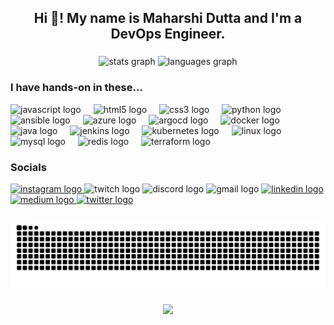 <h2 align="center">Hi 👋! My name is Maharshi Dutta and I'm a DevOps Engineer.</h2>

###

<div align="center">
  <img src="https://github-readme-stats.vercel.app/api?username=Maharshi-Mimo&hide_title=false&hide_rank=false&show_icons=true&include_all_commits=true&count_private=true&disable_animations=false&theme=dracula&locale=en&hide_border=false" height="150" alt="stats graph"  />
  <img src="https://github-readme-stats.vercel.app/api/top-langs?username=Maharshi-Mimo&locale=en&hide_title=false&layout=compact&card_width=320&langs_count=5&theme=dracula&hide_border=false" height="150" alt="languages graph"  />
</div>

### I have hands-on in these...

<div align="left">
  <img src="https://cdn.jsdelivr.net/gh/devicons/devicon/icons/javascript/javascript-original.svg" height="30" alt="javascript logo"  />
  <img width="12" />
  <img src="https://cdn.jsdelivr.net/gh/devicons/devicon/icons/html5/html5-original.svg" height="30" alt="html5 logo"  />
  <img width="12" />
  <img src="https://cdn.jsdelivr.net/gh/devicons/devicon/icons/css3/css3-original.svg" height="30" alt="css3 logo"  />
  <img width="12" />
  <img src="https://cdn.jsdelivr.net/gh/devicons/devicon/icons/python/python-original.svg" height="30" alt="python logo"  />
  <img width="12" />
  <img src="https://cdn.jsdelivr.net/gh/devicons/devicon/icons/ansible/ansible-original.svg" height="30" alt="ansible logo"  />
  <img width="12" />
  <img src="https://cdn.jsdelivr.net/gh/devicons/devicon/icons/azure/azure-original.svg" height="30" alt="azure logo"  />
  <img width="12" />
  <img src="https://cdn.jsdelivr.net/gh/devicons/devicon/icons/argocd/argocd-original.svg" height="30" alt="argocd logo"  />
  <img width="12" />
  <img src="https://cdn.jsdelivr.net/gh/devicons/devicon/icons/docker/docker-original.svg" height="30" alt="docker logo"  />
  <img width="12" />
  <img src="https://cdn.jsdelivr.net/gh/devicons/devicon/icons/java/java-original.svg" height="30" alt="java logo"  />
  <img width="12" />
  <img src="https://cdn.jsdelivr.net/gh/devicons/devicon/icons/jenkins/jenkins-line.svg" height="30" alt="jenkins logo"  />
  <img width="12" />
  <img src="https://cdn.jsdelivr.net/gh/devicons/devicon/icons/kubernetes/kubernetes-plain.svg" height="30" alt="kubernetes logo"  />
  <img width="12" />
  <img src="https://cdn.jsdelivr.net/gh/devicons/devicon/icons/linux/linux-original.svg" height="30" alt="linux logo"  />
  <img width="12" />
  <img src="https://cdn.jsdelivr.net/gh/devicons/devicon/icons/mysql/mysql-original.svg" height="30" alt="mysql logo"  />
  <img width="12" />
  <img src="https://cdn.jsdelivr.net/gh/devicons/devicon/icons/redis/redis-original.svg" height="30" alt="redis logo"  />
  <img width="12" />
  <img src="https://cdn.jsdelivr.net/gh/devicons/devicon/icons/terraform/terraform-original.svg" height="30" alt="terraform logo"  />
</div>

### Socials

<div align="left">
  <a href = "https://www.instagram.com/maharshi.mimo/"> <img src="https://raw.githubusercontent.com/maurodesouza/profile-readme-generator/master/src/assets/icons/social/instagram/default.svg" width="58" height="33" alt="instagram logo" /> </a>
  <img src="https://raw.githubusercontent.com/maurodesouza/profile-readme-generator/master/src/assets/icons/social/twitch/default.svg" width="58" height="33" alt="twitch logo"  />
  <img src="https://raw.githubusercontent.com/maurodesouza/profile-readme-generator/master/src/assets/icons/social/discord/default.svg" width="58" height="33" alt="discord logo"  />
  <img src="https://raw.githubusercontent.com/maurodesouza/profile-readme-generator/master/src/assets/icons/social/gmail/default.svg" width="58" height="33" alt="gmail logo"  />
  <a href = "https://www.linkedin.com/in/maharshi-mimo-dutta/"><img src="https://raw.githubusercontent.com/maurodesouza/profile-readme-generator/master/src/assets/icons/social/linkedin/default.svg" width="58" height="33" alt="linkedin logo"  /> </a>
  <a href = "https://medium.com/@maharshi.mimo"> <img src="https://raw.githubusercontent.com/maurodesouza/profile-readme-generator/master/src/assets/icons/social/medium/default.svg" width="58" height="33" alt="medium logo"  /> </a>
  <a href = "https://twitter.com/Mimo_Maharshi"> <img src="https://raw.githubusercontent.com/maurodesouza/profile-readme-generator/master/src/assets/icons/social/twitter/default.svg" width="58" height="33" alt="twitter logo"  /> </a>
</div>

###

<img src="https://raw.githubusercontent.com/Maharshi-Mimo/Maharshi-Mimo/output/snake.svg" alt="Snake animation" />

###

<div align="center">
  <img src="https://profile-counter.glitch.me/Maharshi-Mimo/count.svg?"  />
</div>

###